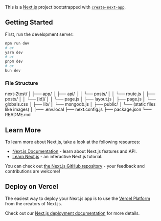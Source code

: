 This is a [Next.js](https://nextjs.org/) project bootstrapped with [`create-next-app`](https://github.com/vercel/next.js/tree/canary/packages/create-next-app).

## Getting Started

First, run the development server:

```bash
npm run dev
# or
yarn dev
# or
pnpm dev
# or
bun dev
```


### File Structure
next-2test/
│
├── app/
│   ├── api/
│   │   └── posts/
│   │       └── route.js
│   ├── posts/
│   │   └── [id]/
│   │       └── page.js
│   ├── layout.js
│   ├── page.js
│   └── globals.css
│
├── lib/
│   └── mongodb.js
│
├── public/
│   └── (static files like images)
│
├── .env.local
├── next.config.js
├── package.json
└── README.md


## Learn More

To learn more about Next.js, take a look at the following resources:

- [Next.js Documentation](https://nextjs.org/docs) - learn about Next.js features and API.
- [Learn Next.js](https://nextjs.org/learn) - an interactive Next.js tutorial.

You can check out [the Next.js GitHub repository](https://github.com/vercel/next.js/) - your feedback and contributions are welcome!

## Deploy on Vercel

The easiest way to deploy your Next.js app is to use the [Vercel Platform](https://vercel.com/new?utm_medium=default-template&filter=next.js&utm_source=create-next-app&utm_campaign=create-next-app-readme) from the creators of Next.js.

Check out our [Next.js deployment documentation](https://nextjs.org/docs/deployment) for more details.
